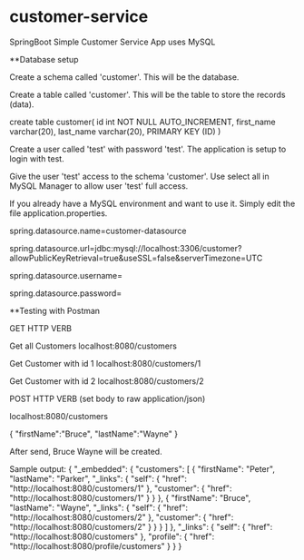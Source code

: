 # customer-service
SpringBoot Simple Customer Service App uses MySQL

**Database setup

Create a schema called 'customer'.  This will be the database.

Create a table called 'customer'.  This will be the table to store the records (data).

create table customer(
id int NOT NULL AUTO_INCREMENT,
first_name varchar(20),
last_name varchar(20),
PRIMARY KEY (ID)
)

Create a user called 'test' with password 'test'.  The application is setup to login with test.

Give the user 'test' access to the schema 'customer'.  Use select all in MySQL Manager to allow user 'test' full access.

If you already have a MySQL environment and want to use it.  Simply edit the file application.properties.

spring.datasource.name=customer-datasource

spring.datasource.url=jdbc:mysql://localhost:3306/customer?allowPublicKeyRetrieval=true&useSSL=false&serverTimezone=UTC

spring.datasource.username=

spring.datasource.password=


**Testing with Postman

GET HTTP VERB

Get all Customers localhost:8080/customers

Get Customer with id 1 localhost:8080/customers/1

Get Customer with id 2 localhost:8080/customers/2

POST HTTP VERB (set body to raw application/json)

localhost:8080/customers

{
	"firstName":"Bruce",
	"lastName":"Wayne"
}

After send, Bruce Wayne will be created.

Sample output:
{
    "_embedded": {
        "customers": [
            {
                "firstName": "Peter",
                "lastName": "Parker",
                "_links": {
                    "self": {
                        "href": "http://localhost:8080/customers/1"
                    },
                    "customer": {
                        "href": "http://localhost:8080/customers/1"
                    }
                }
            },
            {
                "firstName": "Bruce",
                "lastName": "Wayne",
                "_links": {
                    "self": {
                        "href": "http://localhost:8080/customers/2"
                    },
                    "customer": {
                        "href": "http://localhost:8080/customers/2"
                    }
                }
            }
        ]
    },
    "_links": {
        "self": {
            "href": "http://localhost:8080/customers"
        },
        "profile": {
            "href": "http://localhost:8080/profile/customers"
        }
    }
}
